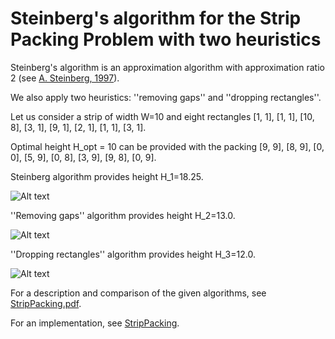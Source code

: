 # Steinberg's algorithm for the Strip Packing Problem with two heuristics
Steinberg's algorithm is an approximation algorithm with approximation ratio 2 (see [A. Steinberg, 1997](https://epubs.siam.org/doi/10.1137/S0097539793255801)). 

We also apply two heuristics: ''removing gaps'' and ''dropping rectangles''.

Let us consider a strip of width W=10 and eight rectangles [1, 1], [1, 1], [10, 8], [3, 1], [9, 1], [2, 1], [1, 1], [3, 1]. 

Optimal height H_opt = 10 can be provided with the packing [9, 9], [8, 9], [0, 0], [5, 9], [0, 8], [3, 9], [9, 8], [0, 9].  

Steinberg algorithm provides height H_1=18.25.

![Alt text](Figure_1.png?raw=true "Steinberg")

''Removing gaps'' algorithm provides height H_2=13.0. 

![Alt text](Figure_2.png?raw=true "RemovingGaps")

''Dropping rectangles'' algorithm provides height H_3=12.0. 

![Alt text](Figure_3.png?raw=true "RemovingGaps")

For a description and comparison of the given algorithms, see [StripPacking.pdf](https://github.com/yzsources/StripPacking/blob/main/StripPacking.pdf).

For an implementation, see [StripPacking](https://github.com/yzsources/StripPacking).

